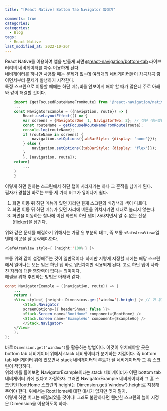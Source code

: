 ```yaml
---
title: "[React Native] Bottom Tab Navigator 없애기"

comments: true
categories:
categories:
  - Blog
tags:
  - React Native
last_modified_at: 2022-10-26T
---
```



React Native를 이용하여 앱을 만들게 되면 [@react-navigation/bottom-tab](https://reactnavigation.org/docs/bottom-tab-navigator/) 라이브러리의 네비게이터를 자주 이용하게 된다. 
<br> 
네비게이터를 하나만 사용할 때는 문제가 없는데 여러개의 네비게이터들이 차곡차곡 쌓이면서부터 문제가 발생하기 시작한다.
<br> 
특정 스크린으로 이동할 때에는 하단 메뉴바를 안보이게 해야 할 때가 많은데 주로 아래와 같이 해결할 것이다.
```javascript
    import {getFocusedRouteNameFromRoute} from '@react-navigation/native';
    ...
    const NavigatorExample = ({navigation, route}) => {
        React.useLayoutEffect(() => {
        var screens = {NavigatorOne: 1, NavigatorTwo: 2}; // 하단 메뉴탭을 숨길 곳
        const routeName = getFocusedRouteNameFromRoute(route);
        console.log(routeName);
        if (routeName in screens) {
            navigation.setOptions({tabBarStyle: {display: 'none'}});
        } else {
            navigation.setOptions({tabBarStyle: {display: 'flex'}});
        }
        }, [navigation, route]);
    return(
        ...
    )
    }
```
이렇게 하면 원하는 스크린에서 하단 탭이 사라지기는 하나 그 흔적을 남기게 된다. 
<br> 
필자가 경험한 바로는 보통 세 가지 버그가 일어나기 쉽다.
1. 화면 이동 뒤 하단 메뉴가 있던 자리만 현재 스크린의 배경색과 색이 다르다. 
2. 화면 이동 뒤 하단 메뉴가 있던 자리에 버튼을 위치시키면 제대로 눌리지 않는다. 
3. 화면을 이동하는 찰나에 이전 화면의 하단 탭이 사라지면서 알 수 없는 잔상(flicker)을 남긴다. 

위와 같은 문제를 해결하기 위해서는 가장 윗 부분의 태그, 즉 보통 `<SafeAreaView>`일 텐데 이곳을 잘 공략해야한다.
```java
<SafeAreaView style={ {height:'100%'} }>
```
보통 위와 같이 설정해주는 것이 일반적이다. 하지만 저렇게 지정할 시에는 해당 스크린에서 일어나는 모든 일은 하단 탭 바로 윗단까지만 적용되게 된다.
고로 하단 탭이 사라진 자리에 대한 영향력이 없다는 의미이다. 
<br>
해결을 위해 추천하는 방법은 아래와 같다.
```java
const NavigatorExample = ({navigation, route}) => {
    ...
    return (
    <View style={ {height: Dimensions.get('window').height} }> // 이 부분이 중요
        <Stack.Navigator
        screenOptions={{ headerShown: false }}>
        <Stack.Screen name="RootHome" component={RootHome} />
        <Stack.Screen name="ExampleGo" component={ExampleGo} />
        </Stack.Navigator>
    </View>
    );
};
```
바로 `Dimension.get('window')`를 활용하는 방법이다. 이것이 위치해야할 곳은 bottom tab 네비게이터 위에서 stack 네비게이터가 분기하는 지점이다. 
즉 bottom tab 네비게이터 위에 있으면서 stack 네비게이터의 루트가 될 네비게이터와 그 홈 스크린이 적당하다. 
<br>
위의 예를 들어보면 NavigatorExample이라는 stack 네비게이터가 어떤 bottom tab 네비게이터 위에 있다고 가정하자. 
그러면 NavigatorExample 네비게이터와 그 홈 스크린인 RootHome 스크린의 height는 Dimension.get('window').height로 지정해주어야 한다. 
위에서는 RootHome에 대한 예시가 없지만 잊지 말자. 
<br>
이렇게 하면 버그는 해결되었을 것이다! 그래도 불안하다면 웬만한 스크린의 높이 지정은 Dimension을 이용하도록 하자. 
